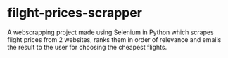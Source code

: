 # filght-prices-scrapper
A webscrapping project made using Selenium in Python which scrapes flight prices from 2 websites, ranks them in order of relevance and emails the result to the user for choosing the cheapest flights.

